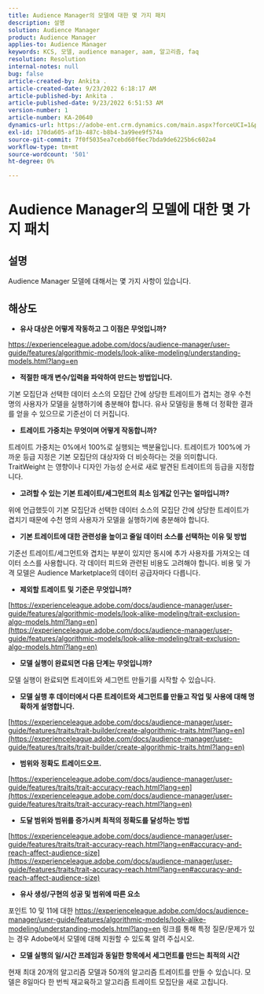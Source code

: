 ```yaml
---
title: Audience Manager의 모델에 대한 몇 가지 패치
description: 설명
solution: Audience Manager
product: Audience Manager
applies-to: Audience Manager
keywords: KCS, 모델, audience manager, aam, 알고리즘, faq
resolution: Resolution
internal-notes: null
bug: false
article-created-by: Ankita .
article-created-date: 9/23/2022 6:18:17 AM
article-published-by: Ankita .
article-published-date: 9/23/2022 6:51:53 AM
version-number: 1
article-number: KA-20640
dynamics-url: https://adobe-ent.crm.dynamics.com/main.aspx?forceUCI=1&pagetype=entityrecord&etn=knowledgearticle&id=e634477b-073b-ed11-9db1-0022480868ff
exl-id: 170da605-af1b-487c-b8b4-3a99ee9f574a
source-git-commit: 7f0f5035ea7cebd60f6ec7bda9de6225b6c602a4
workflow-type: tm+mt
source-wordcount: '501'
ht-degree: 0%

---
```


# Audience Manager의 모델에 대한 몇 가지 패치

## 설명

Audience Manager 모델에 대해서는 몇 가지 사항이 있습니다.

## 해상도


- <b>유사 대상은 어떻게 작동하고 그 이점은 무엇입니까?</b>


https://experienceleague.adobe.com/docs/audience-manager/user-guide/features/algorithmic-models/look-alike-modeling/understanding-models.html?lang=en

- <b>적절한 매개 변수/입력을 파악하여 만드는 방법입니다.</b>


기본 모집단과 선택한 데이터 소스의 모집단 간에 상당한 트레이트가 겹치는 경우 수천 명의 사용자가 모델을 실행하기에 충분해야 합니다. 유사 모델링을 통해 더 정확한 결과를 얻을 수 있으므로 기준선이 더 커집니다.

- <b>트레이트 가중치는 무엇이며 어떻게 작동합니까?</b>


트레이트 가중치는 0%에서 100%로 실행되는 백분율입니다. 트레이트가 100%에 가까운 등급 지정은 기본 모집단의 대상자와 더 비슷하다는 것을 의미합니다. TraitWeight 는 영향이나 디자인 가능성 순서로 새로 발견된 트레이트의 등급을 지정합니다.

- <b>고려할 수 있는 기본 트레이트/세그먼트의 최소 임계값 인구는 얼마입니까?</b>


위에 언급했듯이 기본 모집단과 선택한 데이터 소스의 모집단 간에 상당한 트레이트가 겹치기 때문에 수천 명의 사용자가 모델을 실행하기에 충분해야 합니다.

- <b>기본 트레이트에 대한 관련성을 높이고 줄일 데이터 소스를 선택하는 이유 및 방법</b>


기준선 트레이트/세그먼트와 겹치는 부분이 있지만 동시에 추가 사용자를 가져오는 데이터 소스를 사용합니다. 각 데이터 피드와 관련된 비용도 고려해야 합니다. 비용 및 가격 모델은 Audience Marketplace의 데이터 공급자마다 다릅니다.

- <b>제외할 트레이트 및 기준은 무엇입니까?</b>


[https://experienceleague.adobe.com/docs/audience-manager/user-guide/features/algorithmic-models/look-alike-modeling/trait-exclusion-algo-models.html?lang=en](https://experienceleague.adobe.com/docs/audience-manager/user-guide/features/algorithmic-models/look-alike-modeling/trait-exclusion-algo-models.html?lang=en)

- <b>모델 실행이 완료되면 다음 단계는 무엇입니까?</b>


모델 실행이 완료되면 트레이트와 세그먼트 만들기를 시작할 수 있습니다.

- <b>모델 실행 후 데이터에서 다른 트레이트와 세그먼트를 만들고 작업 및 사용에 대해 명확하게 설명합니다.</b>


[https://experienceleague.adobe.com/docs/audience-manager/user-guide/features/traits/trait-builder/create-algorithmic-traits.html?lang=en](https://experienceleague.adobe.com/docs/audience-manager/user-guide/features/traits/trait-builder/create-algorithmic-traits.html?lang=en)

- <b>범위와 정확도 트레이드오프.</b>


[https://experienceleague.adobe.com/docs/audience-manager/user-guide/features/traits/trait-accuracy-reach.html?lang=en](https://experienceleague.adobe.com/docs/audience-manager/user-guide/features/traits/trait-accuracy-reach.html?lang=en)

- <b>도달 범위와 범위를 증가시켜 최적의 정확도를 달성하는 방법</b>


[https://experienceleague.adobe.com/docs/audience-manager/user-guide/features/traits/trait-accuracy-reach.html?lang=en#accuracy-and-reach-affect-audience-size](https://experienceleague.adobe.com/docs/audience-manager/user-guide/features/traits/trait-accuracy-reach.html?lang=en#accuracy-and-reach-affect-audience-size)

- <b>유사 생성/구현의 성공 및 범위에 따른 요소</b>


포인트 10 및 11에 대한 https://experienceleague.adobe.com/docs/audience-manager/user-guide/features/algorithmic-models/look-alike-modeling/understanding-models.html?lang=en 링크를 통해 특정 질문/문제가 있는 경우 Adobe에서 모델에 대해 지원할 수 있도록 알려 주십시오.

- <b>모델 실행의 일/시간 프레임과 동일한 항목에서 세그먼트를 만드는 최적의 시간</b>


현재 최대 20개의 알고리즘 모델과 50개의 알고리즘 트레이트를 만들 수 있습니다. 모델은 8일마다 한 번씩 재교육하고 알고리즘 트레이트 모집단을 새로 고칩니다.
